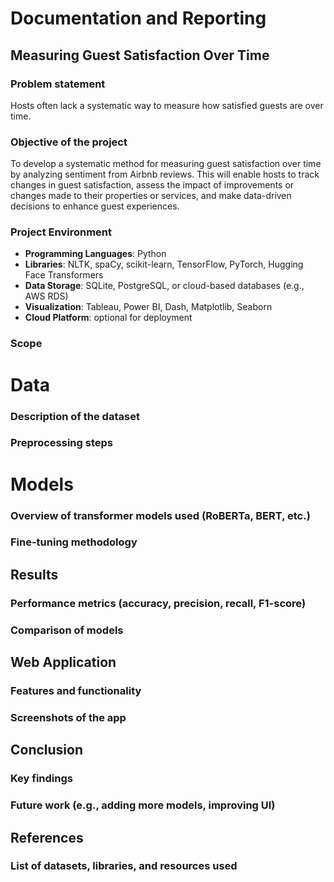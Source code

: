 # Documentation and Reporting

## Measuring Guest Satisfaction Over Time
### Problem statement
Hosts often lack a systematic way to measure how satisfied guests are over time.
### Objective of the project
To develop a systematic method for measuring guest satisfaction over time by analyzing sentiment from Airbnb reviews. This will enable hosts to track changes in guest satisfaction, assess the impact of improvements or changes made to their properties or services, and make data-driven decisions to enhance guest experiences.
### Project Environment
- **Programming Languages**: Python
- **Libraries**: NLTK, spaCy, scikit-learn, TensorFlow, PyTorch, Hugging Face Transformers
- **Data Storage**: SQLite, PostgreSQL, or cloud-based databases (e.g., AWS RDS)
- **Visualization**: Tableau, Power BI, Dash, Matplotlib, Seaborn
- **Cloud Platform**: optional for deployment
### Scope
# Data
### Description of the dataset
### Preprocessing steps
# Models
### Overview of transformer models used (RoBERTa, BERT, etc.)
### Fine-tuning methodology
## Results
### Performance metrics (accuracy, precision, recall, F1-score)
### Comparison of models
## Web Application
### Features and functionality
### Screenshots of the app
## Conclusion
### Key findings
### Future work (e.g., adding more models, improving UI)
## References
### List of datasets, libraries, and resources used
